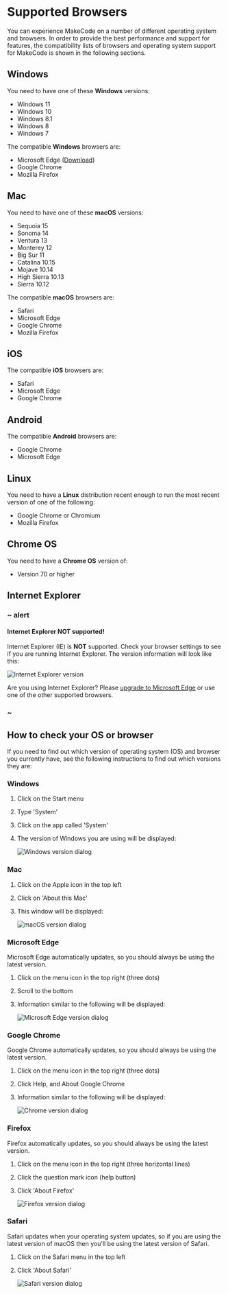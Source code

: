 # Supported Browsers

You can experience MakeCode on a number of different operating system and browsers. In order to provide the best performance and support for features, the compatibility lists of browsers and operating system support for MakeCode is shown in the following sections.

## Windows

You need to have one of these **Windows** versions:

* Windows 11
* Windows 10 
* Windows 8.1 
* Windows 8
* Windows 7

The compatible **Windows** browsers are:

* Microsoft Edge ([Download](https://www.microsoft.com/en-us/edge))
* Google Chrome
* Mozilla Firefox

## Mac

You need to have one of these **macOS** versions:

* Sequoia 15
* Sonoma 14
* Ventura 13
* Monterey 12
* Big Sur 11
* Catalina 10.15
* Mojave 10.14
* High Sierra 10.13
* Sierra 10.12

The compatible **macOS** browsers are:

* Safari
* Microsoft Edge
* Google Chrome 
* Mozilla Firefox

## iOS

The compatible **iOS** browsers are:

* Safari 
* Microsoft Edge
* Google Chrome

## Android

The compatible **Android** browsers are:

* Google Chrome
* Microsoft Edge

## Linux

You need to have a **Linux** distribution recent enough to run the most recent
version of one of the following:

* Google Chrome or Chromium
* Mozilla Firefox

## Chrome OS

You need to have a **Chrome OS** version of:

* Version 70 or higher

## Internet Explorer

### ~ alert

#### Internet Explorer NOT supported!

Internet Explorer (IE) is **NOT** supported. Check your browser settings to see if you are running Internet Explorer. The version information will look like this:

![Internet Explorer version](/static/configurations/ie-version.png)

Are you using Internet Explorer? Please [upgrade to Microsoft Edge](https://www.microsoft.com/en-us/edge) or use one of the other supported browsers.

### ~

## How to check your OS or browser

If you need to find out which version of operating system (OS) and browser you currently have, see the following instructions to find out which versions they are:

### Windows

1. Click on the Start menu
2. Type 'System'
3. Click on the app called 'System'
4. The version of Windows you are using will be displayed:

    ![Windows version dialog](/static/configurations/windows-version.png)

### Mac

1. Click on the Apple icon in the top left
2. Click on 'About this Mac'
3. This window will be displayed:

    ![macOS version dialog](/static/configurations/osx-version.png)


### Microsoft Edge

Microsoft Edge automatically updates, so you should always be using the latest version.

1. Click on the menu icon in the top right (three dots)
2. Scroll to the bottom
3. Information similar to the following will be displayed:

    ![Microsoft Edge version dialog](/static/configurations/edge-version.png)

### Google Chrome

Google Chrome automatically updates, so you should always be using the latest version.

1. Click on the menu icon in the top right (three dots)
2. Click Help, and About Google Chrome
3. Information similar to the following will be displayed:

   ![Chrome version dialog](/static/configurations/chrome-version.png)

### Firefox

Firefox automatically updates, so you should always be using the latest version.

1. Click on the menu icon in the top right (three horizontal lines)
2. Click the question mark icon (help button)
3. Click 'About Firefox'

    ![Firefox version dialog](/static/configurations/firefox-version.png)

### Safari

Safari updates when your operating system updates, so if you are using the
latest version of macOS then you'll be using the latest version of Safari.

1. Click on the Safari menu in the top left
2. Click 'About Safari'

    ![Safari version dialog](/static/configurations/safari-version.png)
